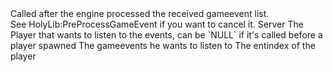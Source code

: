 <function name="HolyLib:PostProcessGameEvent" parent="" type="hook">
	<description>
		Called after the engine processed the received gameevent list.<br>
		See <page>HolyLib:PreProcessGameEvent</page> if you want to cancel it.
	</description>
	<realm>Server</realm>
	<args>
		<arg name="ply" type="Player">The Player that wants to listen to the events, can be `NULL` if it's called before a player spawned</arg>
		<arg name="gameEvents" type="table">The gameevents he wants to listen to</arg>
		<arg name="entIndex" type="number">The entindex of the player</arg>
	</args>
</function>